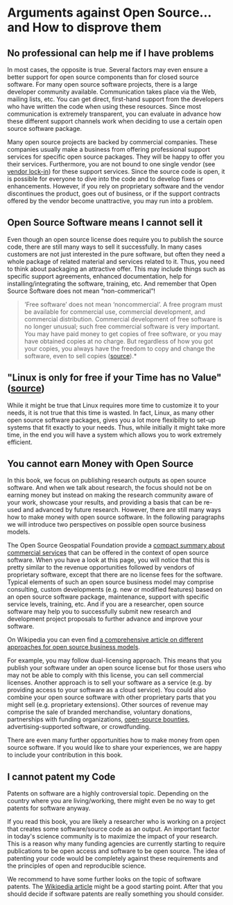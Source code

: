 # Arguments against Open Source... and How to disprove them

## No professional can help me if I have problems

In most cases, the opposite is true. Several factors may even ensure a better support for open source components than for closed source software. 
For many open source software projects, there is a large developer community available. Communication takes place via the Web, mailing lists, etc. You can get direct, first-hand support from the developers who have written the code when using these resources. Since most communication is extremely transparent, you can evaluate in advance how these different support channels work when deciding to use a certain open source software package.

Many open source projects are backed by commercial companies. These companies usually make a business from offering professional support services for specific open source packages. They will be happy to offer you their services. Furthermore, you are not bound to one single vendor (see [vendor lock-in](https://en.wikipedia.org/wiki/Vendor_lock-in)) for these support services. Since the source code is open, it is possible for everyone to dive into the code and to develop fixes or enhancements. However, if you rely on proprietary software and the vendor discontinues the product, goes out of business, or if the support contracts offered by the vendor become unattractive, you may run into a problem.


## Open Source Software means I cannot sell it

Even though an open source license does require you to publish the source code, there are still many ways to sell it successfully. In many cases customers are not just interested in the pure software, but often they need a whole package of related material and services related to it. Thus, you need to think about packaging an attractive offer. This may include things such as specific support agreements, enhanced documentation, help for installing/integrating the software, training, etc.
And remember that Open Source Software does not mean “non-commerical”! 
> <i class="octicon octicon-quote"></i> ’Free software’ does not mean ‘noncommercial’. A free program must be available for commercial use, commercial development, and commercial distribution. Commercial development of free software is no longer unusual; such free commercial software is very important. You may have paid money to get copies of free software, or you may have obtained copies at no charge. But regardless of how you got your copies, you always have the freedom to copy and change the software, even to sell copies ([source](http://www.gnu.org/philosophy/free-sw.html)).*


## "Linux is only for free if your Time has no Value" ([source](http://www.jwz.org/doc/linux.html))

While it might be true that Linux requires more time to customize it to your needs, it is not true that this time is wasted. In fact, Linux, as many other open source software packages, gives you a lot more flexibility to set-up systems that fit exactly to your needs. Thus, while initially it might take more time, in the end you will have a system which allows you to work extremely efficient.


## You cannot earn Money with Open Source

In this book, we focus on publishing research outputs as open source software. And when we talk about research, the focus should not be on earning money but instead on making the research community aware of your work, showcase your results, and providing a basis that can be re-used and advanced by future research. However, there are still many ways how to make money with open source software. In the following paragraphs we will introduce two perspectives on possible open source business models.

The Open Source Geospatial Foundation provide a [compact summary about commercial services](http://wiki.osgeo.org/wiki/Commercial_Services) that can be offered in the context of open source software. When you have a look at this page, you will notice that this is pretty similar to the revenue opportunities followed by vendors of proprietary software, except that there are no license fees for the software. Typical elements of such an open source business model may comprise consulting, custom developments (e.g. new or modified features) based on an open source software package, maintenance, support with specific service levels, training, etc. And if you are a researcher, open source software may help you to successfully submit new research and development project proposals to further advance and improve your software.

On Wikipedia you can even find [a comprehensive article on different approaches for open source business models](http://en.wikipedia.org/wiki/Business_models_for_open-source_software). 

For example, you may follow dual-licensing approach. This means that you publish your software under an open source license but for those users who may not be able to comply with this license, you can sell commercial licenses. Another approach is to sell your software as a service (e.g. by providing access to your software as a cloud service). You could also combine your open source software with other proprietary parts that you might sell (e.g. proprietary extensions). Other sources of revenue may comprise the sale of branded merchandise, voluntary donations, partnerships with funding organizations, [open-source bounties](https://en.wikipedia.org/wiki/Open-source_bounty), advertising-supported software, or crowdfunding.

There are even many further opportunities how to make money from open source software. If you would like to share your experiences, we are happy to include your contribution in this book.


## I cannot patent my Code

Patents on software are a highly controversial topic. Depending on the country where you are living/working, there might even be no way to get patents for software anyway.

If you read this book, you are likely a researcher who is working on a project that creates some software/source code as an output. An important factor in today's science community is to maximize the impact of your research. This is a reason why many funding agencies are currently starting to require publications to be open access and software to be open source. The idea of patenting your code would be completely against these requirements and the principles of open and reproducible science.

We recommend to have some further looks on the topic of software patents. The [Wikipedia article](https://en.wikipedia.org/wiki/Software_patent) might be a good starting point. After that you should decide if software patents are really something you should consider.


